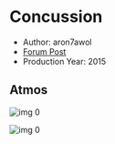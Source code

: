 # Concussion

* Author: aron7awol
* [Forum Post](https://www.avsforum.com/threads/bass-eq-for-filtered-movies.2995212/post-58313330)
* Production Year: 2015

## Atmos

![img 0](https://i.imgur.com/iaEvUOe.jpg)

![img 0](https://i.imgur.com/dyQph5Z.jpg)


